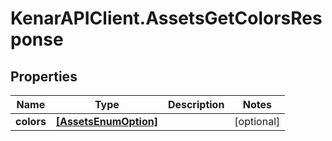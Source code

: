 # KenarAPIClient.AssetsGetColorsResponse

## Properties

Name | Type | Description | Notes
------------ | ------------- | ------------- | -------------
**colors** | [**[AssetsEnumOption]**](AssetsEnumOption.md) |  | [optional] 


